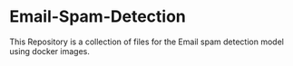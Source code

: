 # Email-Spam-Detection
This Repository is a collection of files for the Email spam detection model using docker images.
